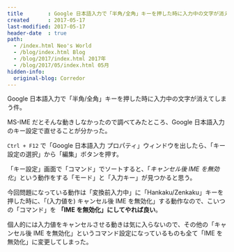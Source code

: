 ```yaml
---
title        : Google 日本語入力で「半角/全角」キーを押した時に入力中の文字が消えてしまう件
created      : 2017-05-17
last-modified: 2017-05-17
header-date  : true
path:
  - /index.html Neo's World
  - /blog/index.html Blog
  - /blog/2017/index.html 2017年
  - /blog/2017/05/index.html 05月
hidden-info:
  original-blog: Corredor
---
```


Google 日本語入力で「半角/全角」キーを押した時に入力中の文字が消えてしまう件。

MS-IME だとそんな動きしなかったので調べてみたところ、Google 日本語入力のキー設定で直せることが分かった。

`Ctrl + F12` で「Google 日本語入力 プロパティ」ウィンドウを出したら、「キー設定の選択」から「編集」ボタンを押す。

「キー設定」画面で「コマンド」でソートすると、「*キャンセル後 IME を無効化*」という動作をする「モード」と「入力キー」が見つかると思う。

今回問題になっている動作は「変換前入力中」に「Hankaku/Zenkaku」キーを押した時に、「(入力値を) キャンセル後 IME を無効化」する動作なので、こいつの「コマンド」を **「IME を無効化」にしてやれば良い**。

個人的には入力値をキャンセルさせる動きは気に入らないので、その他の「キャンセル後 IME を無効化」というコマンド設定になっているものも全て「IME を無効化」に変更してしまった。
